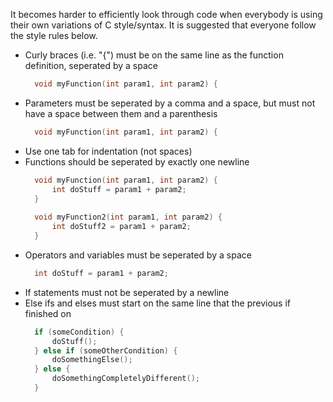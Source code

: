 It becomes harder to efficiently look through code when everybody is using their own variations of C style/syntax. It is suggested that everyone follow the style rules below.

+ Curly braces (i.e. "{") must be on the same line as the function definition, seperated by a space
  ```c
	void myFunction(int param1, int param2) {
  ```
+ Parameters must be seperated by a comma and a space, but must not have a space between them and a parenthesis
  ```c
	void myFunction(int param1, int param2) {
  ```
+ Use one tab for indentation (not spaces)
+ Functions should be seperated by exactly one newline
  ```c
	void myFunction(int param1, int param2) {
		int doStuff = param1 + param2;
	}
	
	void myFunction2(int param1, int param2) {
		int doStuff2 = param1 + param2;
	}
  ```
+ Operators and variables must be seperated by a space
  ```c
	int doStuff = param1 + param2;
  ```
+ If statements must not be seperated by a newline
+ Else ifs and elses must start on the same line that the previous if finished on
  ```c
	if (someCondition) {
		doStuff();
	} else if (someOtherCondition) {
		doSomethingElse();
	} else {
		doSomethingCompletelyDifferent();
	}
  ```
